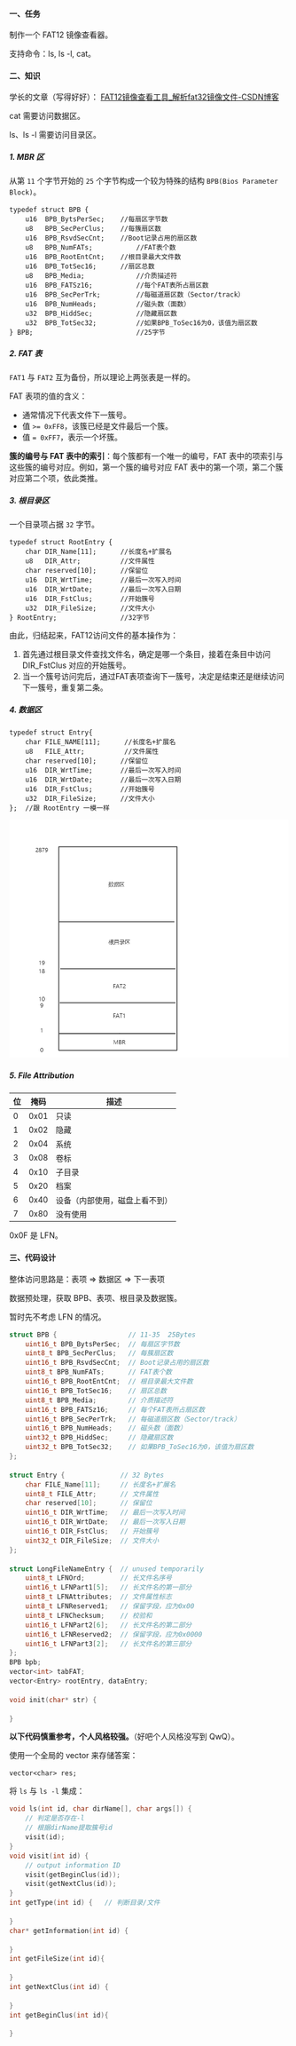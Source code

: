 #### 一、任务

制作一个 FAT12 镜像查看器。

支持命令：ls, ls -l, cat。

#### 二、知识

学长的文章（写得好好）： [FAT12镜像查看工具\_解析fat32镜像文件-CSDN博客](https://blog.csdn.net/qq_66026801/article/details/130520032)

cat 需要访问数据区。

ls、ls -l 需要访问目录区。

##### 1. MBR 区

从第 `11` 个字节开始的 `25` 个字节构成一个较为特殊的结构 `BPB(Bios Parameter Block)`。

```
typedef struct BPB {
    u16  BPB_BytsPerSec;	//每扇区字节数
    u8   BPB_SecPerClus;	//每簇扇区数
    u16  BPB_RsvdSecCnt;	//Boot记录占用的扇区数
    u8   BPB_NumFATs;	        //FAT表个数
    u16  BPB_RootEntCnt;	//根目录最大文件数
    u16  BPB_TotSec16;		//扇区总数
    u8   BPB_Media;             //介质描述符
    u16  BPB_FATSz16;	        //每个FAT表所占扇区数
    u16  BPB_SecPerTrk;         //每磁道扇区数（Sector/track）
    u16  BPB_NumHeads;	        //磁头数（面数）
    u32  BPB_HiddSec;	        //隐藏扇区数
    u32  BPB_TotSec32;	        //如果BPB_ToSec16为0，该值为扇区数
} BPB;                          //25字节

```

##### 2. FAT 表

`FAT1` 与 `FAT2` 互为备份，所以理论上两张表是一样的。

FAT 表项的值的含义：

- 通常情况下代表文件下一簇号。
- 值 `>= 0xFF8`，该簇已经是文件最后一个簇。
- 值 `= 0xFF7`，表示一个坏簇。

**簇的编号与 FAT 表中的索引**：每个簇都有一个唯一的编号，FAT 表中的项索引与这些簇的编号对应。例如，第一个簇的编号对应 FAT 表中的第一个项，第二个簇对应第二个项，依此类推。

##### 3. 根目录区

一个目录项占据 `32` 字节。

```
typedef struct RootEntry {
    char DIR_Name[11];      //长度名+扩展名
    u8   DIR_Attr;          //文件属性
    char reserved[10];      //保留位
    u16  DIR_WrtTime;       //最后一次写入时间
    u16  DIR_WrtDate;       //最后一次写入日期
    u16  DIR_FstClus;	    //开始簇号
    u32  DIR_FileSize;      //文件大小
} RootEntry;                //32字节

```

由此，归结起来，FAT12访问文件的基本操作为：

1. 首先通过根目录文件查找文件名，确定是哪一个条目，接着在条目中访问 DIR_FstClus 对应的开始簇号。
2. 当一个簇号访问完后，通过FAT表项查询下一簇号，决定是结束还是继续访问下一簇号，重复第二条。

##### 4. 数据区

```
typedef struct Entry{
	char FILE_NAME[11];      //长度名+扩展名
    u8   FILE_Attr;          //文件属性
    char reserved[10];      //保留位
    u16  DIR_WrtTime;       //最后一次写入时间
    u16  DIR_WrtDate;       //最后一次写入日期
    u16  DIR_FstClus;	    //开始簇号
    u32  DIR_FileSize;      //文件大小
};	//跟 RootEntry 一模一样
```

![FAT12.png](https://raw.githubusercontent.com/mlger/Pict/main/newPath/5a90e9eb1d9186eaad167bb31fd1ce9d.png)

##### 5. File Attribution

| 位   | 掩码 | 描述                           |
| ---- | ---- | ------------------------------ |
| 0    | 0x01 | 只读                           |
| 1    | 0x02 | 隐藏                           |
| 2    | 0x04 | 系统                           |
| 3    | 0x08 | 卷标                           |
| 4    | 0x10 | 子目录                         |
| 5    | 0x20 | 档案                           |
| 6    | 0x40 | 设备（内部使用，磁盘上看不到） |
| 7    | 0x80 | 没有使用                       |

0x0F 是 LFN。

#### 三、代码设计

整体访问思路是：表项 => 数据区 => 下一表项

数据预处理，获取 BPB、表项、根目录及数据簇。

暂时先不考虑 LFN 的情况。

```c++
struct BPB {                  // 11-35  25Bytes
    uint16_t BPB_BytsPerSec;  // 每扇区字节数
    uint8_t BPB_SecPerClus;   // 每簇扇区数
    uint16_t BPB_RsvdSecCnt;  // Boot记录占用的扇区数
    uint8_t BPB_NumFATs;      // FAT表个数
    uint16_t BPB_RootEntCnt;  // 根目录最大文件数
    uint16_t BPB_TotSec16;    // 扇区总数
    uint8_t BPB_Media;        // 介质描述符
    uint16_t BPB_FATSz16;     // 每个FAT表所占扇区数
    uint16_t BPB_SecPerTrk;   // 每磁道扇区数（Sector/track）
    uint16_t BPB_NumHeads;    // 磁头数（面数）
    uint32_t BPB_HiddSec;     // 隐藏扇区数
    uint32_t BPB_TotSec32;    // 如果BPB_ToSec16为0，该值为扇区数
};

struct Entry {              // 32 Bytes
    char FILE_Name[11];     // 长度名+扩展名
    uint8_t FILE_Attr;      // 文件属性
    char reserved[10];      // 保留位
    uint16_t DIR_WrtTime;   // 最后一次写入时间
    uint16_t DIR_WrtDate;   // 最后一次写入日期
    uint16_t DIR_FstClus;   // 开始簇号
    uint32_t DIR_FileSize;  // 文件大小
};

struct LongFileNameEntry {  // unused temporarily
    uint8_t LFNOrd;         // 长文件名序号
    uint16_t LFNPart1[5];   // 长文件名的第一部分
    uint8_t LFNAttributes;  // 文件属性标志
    uint8_t LFNReserved1;   // 保留字段，应为0x00
    uint8_t LFNChecksum;    // 校验和
    uint16_t LFNPart2[6];   // 长文件名的第二部分
    uint16_t LFNReserved2;  // 保留字段，应为0x0000
    uint16_t LFNPart3[2];   // 长文件名的第三部分
};
BPB bpb;
vector<int> tabFAT;
vector<Entry> rootEntry, dataEntry;

void init(char* str) {
    
}
```



**以下代码慎重参考，个人风格较强。**（好吧个人风格没写到 QwQ）。

使用一个全局的 vector 来存储答案：

```
vector<char> res;
```

将 `ls` 与 `ls -l` 集成：

```c++
void ls(int id, char dirName[], char args[]) {
	// 判定是否存在-l
	// 根据dirName提取簇号id
	visit(id);
}
void visit(int id) {
    // output information ID
    visit(getBeginClus(id));
	visit(getNextClus(id));
}
int getType(int id) {	// 判断目录/文件
    
}
char* getInformation(int id) {	
    
}
int getFileSize(int id){
    
}
int getNextClus(int id) {
    
}
int getBeginClus(int id){
    
}
```



